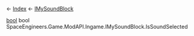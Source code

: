 ← [Index](Api-Index) ← [IMySoundBlock](SpaceEngineers.Game.ModAPI.Ingame.IMySoundBlock)

[bool](System.Boolean) bool SpaceEngineers.Game.ModAPI.Ingame.IMySoundBlock.IsSoundSelected